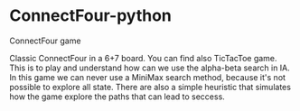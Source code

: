 # ConnectFour-python
ConnectFour game

Classic ConnectFour in a 6+7 board. You can find also TicTacToe game. This is to play and understand how can we use the alpha-beta search in IA. In this game we can never use a MiniMax search method, because it's not possible to explore all state. 
There are also a simple heuristic that simulates how the game explore the paths that can lead to seccess.
